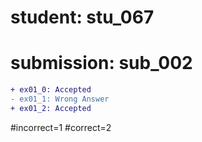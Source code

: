# student: stu_067
# submission: sub_002

```diff
+ ex01_0: Accepted
- ex01_1: Wrong Answer
+ ex01_2: Accepted
```
#incorrect=1
#correct=2
